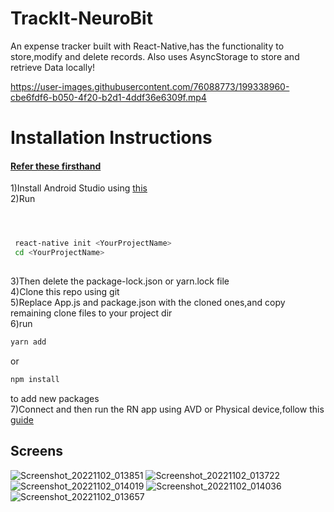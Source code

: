# TrackIt-NeuroBit
An expense tracker built with React-Native,has the functionality to store,modify and delete records. 
Also uses AsyncStorage to store and retrieve Data locally!


https://user-images.githubusercontent.com/76088773/199338960-cbe6fdf6-b050-4f20-b2d1-4ddf36e6309f.mp4


<h1>Installation Instructions</h1>
<h4><a href="https://reactnative.dev/docs/environment-setup">Refer these firsthand</a></h4>

1)Install Android Studio using <a href="https://developer.android.com/studio/index.html">this</a> <br/> 
2)Run 
```sh



 react-native init <YourProjectName>
 cd <YourProjectName>
       
```
3)Then delete the package-lock.json or yarn.lock file<br/>
4)Clone this repo using git<br/>
5)Replace App.js and package.json with the cloned ones,and copy remaining clone files to your project dir <br/>
6)run
```sh
yarn add
```
or 

```sh
npm install
```
to add new packages <br/>
7)Connect and then run the RN app using AVD or Physical device,follow this <a href="https://reactnative.dev/docs/environment-setup">guide</a><br/>

<h2>Screens</h2>

![Screenshot_20221102_013851](https://user-images.githubusercontent.com/76088773/199336469-772a07ad-e3e4-4133-92b2-e322a4c595f6.jpg)
![Screenshot_20221102_013722](https://user-images.githubusercontent.com/76088773/199336477-7b0e38b8-8dcf-481c-aa24-e9d38119bc51.jpg)
![Screenshot_20221102_014019](https://user-images.githubusercontent.com/76088773/199336482-06b1bf17-3144-4df2-a3bc-2a781782f221.jpg)
![Screenshot_20221102_014036](https://user-images.githubusercontent.com/76088773/199336488-5319565a-444a-40ef-b31f-2f2cd8d26af6.jpg)
![Screenshot_20221102_013657](https://user-images.githubusercontent.com/76088773/199336499-d849ab08-2c55-42e9-88b8-37d0a960eeff.jpg)

